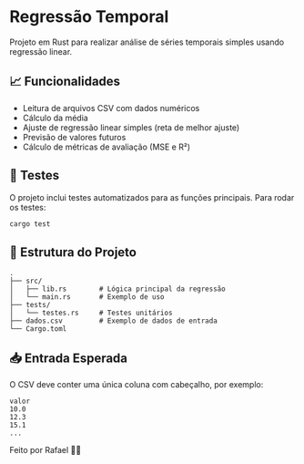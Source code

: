 # Regressão Temporal

Projeto em Rust para realizar análise de séries temporais simples usando regressão linear.

## 📈 Funcionalidades

- Leitura de arquivos CSV com dados numéricos
- Cálculo da média
- Ajuste de regressão linear simples (reta de melhor ajuste)
- Previsão de valores futuros
- Cálculo de métricas de avaliação (MSE e R²)

## 🧪 Testes

O projeto inclui testes automatizados para as funções principais. Para rodar os testes:

```bash
cargo test
```

## 📂 Estrutura do Projeto

```
.
├── src/
│   ├── lib.rs        # Lógica principal da regressão
│   └── main.rs       # Exemplo de uso
├── tests/
│   └── testes.rs     # Testes unitários
├── dados.csv         # Exemplo de dados de entrada
└── Cargo.toml
```

## 📥 Entrada Esperada

O CSV deve conter uma única coluna com cabeçalho, por exemplo:

```
valor
10.0
12.3
15.1
...
```


Feito por Rafael 👨‍💻
